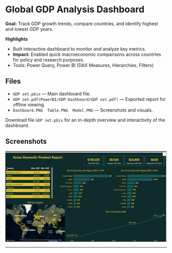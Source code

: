 # Global GDP Analysis Dashboard

**Goal:** Track GDP growth trends, compare countries, and identify highest and lowest GDP years.

**Highlights**
- Built interactive dashboard to monitor and analyze key metrics.
- **Impact:** Enabled quick macroeconomic comparisons across countries for policy and research purposes.
- Tools: Power Query, Power BI (DAX Measures, Hierarchies, Filters)

## Files
- `GDP set.pbix` — Main dashboard file.
- `GDP set.pdf(PowerBI/GDP-Dashboard/GDP set.pdf)` — Exported report for offline viewing.
- `Dashboard.PNG  Table.PNG  Model.PNG` — Screenshots and visuals.

Download file `GDP set.pbix` for an in-depth overview and interactivity of the dashboard.
## Screenshots
![Dashboard Overview](Dashboard.PNG)

---
